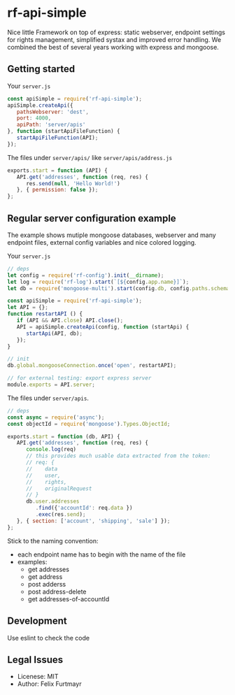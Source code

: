 # rf-api-simple
Nice little Framework on top of express: static webserver, endpoint settings for rights management, simplified systax and improved error handling. We combined the best of several years working with express and mongoose.

## Getting started
Your `server.js`
```js
const apiSimple = require('rf-api-simple');
apiSimple.createApi({
   pathsWebserver: 'dest',
   port: 4000,
   apiPath: 'server/apis'
}, function (startApiFileFunction) {
   startApiFileFunction(API);
});
```

The files under `server/apis/` like `server/apis/address.js`
```js
exports.start = function (API) {
   API.get('addresses', function (req, res) {
      res.send(null, 'Hello World!')
   }, { permission: false });
};

```

## Regular server configuration example
The example shows mutiple mongoose databases, webserver and many endpoint files, external config variables and nice colored logging.

Your `server.js`
```js
// deps
let config = require('rf-config').init(__dirname);
let log = require('rf-log').start(`[${config.app.name}]`);
let db = require('mongoose-multi').start(config.db, config.paths.schemas);

const apiSimple = require('rf-api-simple');
let API = {};
function restartAPI () {
   if (API && API.close) API.close();
   API = apiSimple.createApi(config, function (startApi) {
      startApi(API, db);
   });
}

// init
db.global.mongooseConnection.once('open', restartAPI);

// for external testing: export express server
module.exports = API.server;
```

The files under `server/apis`.
```js
// deps
const async = require('async');
const objectId = require('mongoose').Types.ObjectId;

exports.start = function (db, API) {
   API.get('addresses', function (req, res) {
      console.log(req)
      // this provides much usable data extracted from the token:
      // req: {
      //    data
      //    user,
      //    rights,
      //    originalRequest
      // }
      db.user.addresses
         .find({'accountId': req.data })
         .exec(res.send);
   }, { section: ['account', 'shipping', 'sale'] });
};
```
Stick to the naming convention:
* each endpoint name has to begin with the name of the file
* examples:
   * get addresses
   * get address
   * post adderss
   * post address-delete
   * get addresses-of-accountId


## Development
Use eslint to check the code


## Legal Issues
* Licenese: MIT
* Author: Felix Furtmayr
